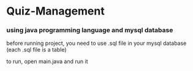 <h1>Quiz-Management</h1>
<h3>using java programming language and mysql database</h3>
<p>before running project, you need to use .sql file in your mysql database (each .sql file is a table)</p>
<p>to run, open main.java and run it<p>
